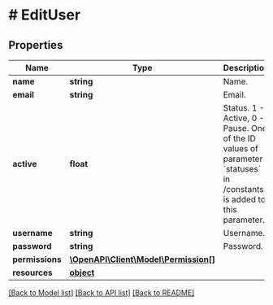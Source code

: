 # # EditUser

## Properties

Name | Type | Description | Notes
------------ | ------------- | ------------- | -------------
**name** | **string** | Name. | 
**email** | **string** | Email. | 
**active** | **float** | Status. 1 - Active, 0 - Pause. One of the ID values of parameter &#x60;statuses&#x60; in /constants is added to this parameter. | 
**username** | **string** | Username. | 
**password** | **string** | Password. | [optional] 
**permissions** | [**\OpenAPI\Client\Model\Permission[]**](Permission.md) |  | [optional] 
**resources** | [**object**](.md) |  | [optional] 

[[Back to Model list]](../../README.md#documentation-for-models) [[Back to API list]](../../README.md#documentation-for-api-endpoints) [[Back to README]](../../README.md)



